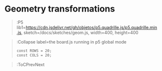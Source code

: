 # Geometry transformations

> :P5 lib1=https://cdn.jsdelivr.net/gh/objetos/p5.quadrille.js/p5.quadrille.min.js, sketch=/docs/sketches/geom.js, width=400, height=400

> :Collapse label=the board.js running in p5 global mode
> 
> ```md | board.js
> const ROWS = 20;
> const COLS = 20;

> :ToCPrevNext
